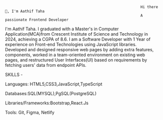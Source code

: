                                                                   Hi there 👋, I'm Aathif Taha
                                                                  A passionate Frontend Developer
I'm Aathif Taha. I graduated with a Master's in Computer Application(MCA)from Crescent Institute of Science and Technology in 2024, achieving a CGPA of 8.6. I am a Software Developer with 1 Year of experience on Front-end Technologies using JavaScript libraries. Developed and designed responsive web pages by adding extra features, components, worked in a team-oriented environment on existing web pages, and restructured User Interfaces(UI) based on requirements by fetching users' data from endpoint APIs.

SKILLS - 

Languages: HTML5,CSS3,JavaScript,TypeScript

Databases:SQL(MYSQL),PgSQL(PostgreSQL)

Libraries/Frameworks:Bootstrap,React.Js

Tools: Git, Figma, Netlify

